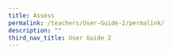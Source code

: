 ```yaml
---
title: Assess
permalink: /teachers/User-Guide-2/permalink/
description: ""
third_nav_title: User Guide 2
---
```

